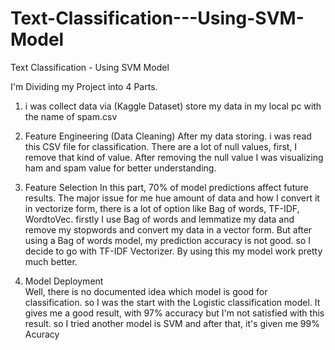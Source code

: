 # Text-Classification---Using-SVM-Model
Text Classification - Using SVM Model

I'm Dividing my Project into 4 Parts.

1. i was collect data via (Kaggle Dataset)
    store my data in my local pc with the name of spam.csv

2. Feature Engineering  (Data Cleaning)
    After my data storing. i was read this CSV file for classification.
    There are a lot of null values, first, I remove that kind of value.
     After removing the null value I was visualizing ham and spam value for better understanding.

3. Feature Selection
    In this part, 70% of model predictions affect future results.
    The major issue for me hue amount of data and how I convert it in vectorize form, there is a lot of option like Bag of words, TF-IDF, WordtoVec. firstly I use Bag of words and lemmatize my data and remove my stopwords and convert my data in a vector form. But after using a Bag of words model, my prediction accuracy is not good. so I decide to go with TF-IDF Vectorizer. By using this my model work pretty much better.

4. Model Deployment  
    Well, there is no documented idea which model is good for classification. so I was the start with the Logistic classification model. It gives me a good result, with 97% accuracy but I'm not satisfied with this result. so I tried another model is SVM and after that, it's given me 99% Acuracy
